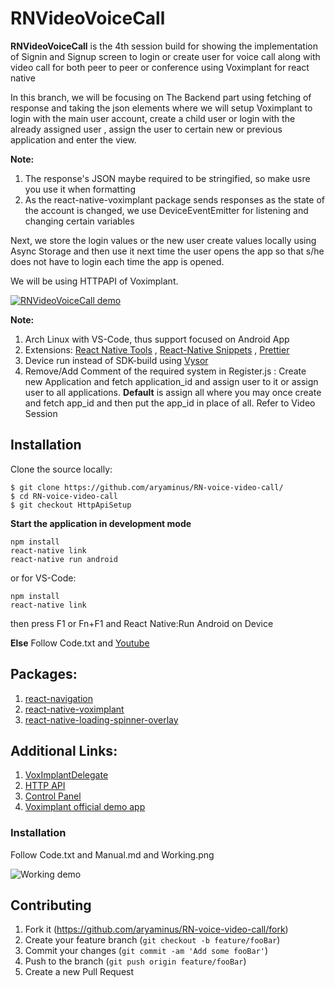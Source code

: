 # RNVideoVoiceCall

**RNVideoVoiceCall** is the 4th session build for showing the implementation of Signin and Signup screen to login or create user for voice call along with video call for both peer to peer or conference using Voximplant for react native

In this branch, we will be focusing on The Backend part using fetching of response and taking the json elements where we will setup Voximplant to login with the main user account, create a child user or login with the already assigned user , assign the user to certain new or previous application and enter the view.

**Note:**

1. The response's JSON maybe required to be stringified, so make usre you use it when formatting
2. As the react-native-voximplant package sends responses as the state of the account is changed, we use DeviceEventEmitter for listening and changing certain variables

Next, we store the login values or the new user create values locally using Async Storage and then use it next time the user opens the app so that s/he does not have to login each time the app is opened.

We will be using HTTPAPI of Voximplant.

[![RNVideoVoiceCall demo](https://i.imgur.com/mnsdKR6.gif)](https://youtu.be/WLPueAdj52k)

**Note:**

1. Arch Linux with VS-Code, thus support focused on Android App
2. Extensions: <a href="https://marketplace.visualstudio.com/items?itemName=vsmobile.vscode-react-native" target="_blank">React Native Tools</a> , <a href="https://marketplace.visualstudio.com/items?itemName=EQuimper.react-native-react-redux" target="_blank">React-Native Snippets</a> , <a href="https://marketplace.visualstudio.com/items?itemName=esbenp.prettier-vscode" target="_blank">Prettier</a>
3. Device run instead of SDK-build using <a href="https://chrome.google.com/webstore/detail/vysor/gidgenkbbabolejbgbpnhbimgjbffefm" target="_blank">Vysor</a>
4. Remove/Add Comment of the required system in Register.js : Create new Application and fetch application_id and assign user to it or assign user to all applications. **Default** is assign all where you may once create and fetch app_id and then put the app_id in place of all. Refer to Video Session

## Installation

Clone the source locally:
```
$ git clone https://github.com/aryaminus/RN-voice-video-call/
$ cd RN-voice-video-call
$ git checkout HttpApiSetup
```

**Start the application in development mode**
```
npm install
react-native link
react-native run android
```
or for VS-Code:
```
npm install
react-native link
```
then press F1 or Fn+F1 and React Native:Run Android on Device 

**Else**
Follow Code.txt and <a href="https://youtu.be/WLPueAdj52k" target="_blank">Youtube</a>

## Packages:
1. <a href="https://reactnavigation.org/docs/intro/" target="_blank">react-navigation</a>
2. <a href="https://github.com/voximplant/react-native-voximplant" target="_blank">react-native-voximplant</a>
3. <a href="https://github.com/joinspontaneous/react-native-loading-spinner-overlay" target="_blank">react-native-loading-spinner-overlay</a>

## Additional Links:
1. <a href="http://voximplant.com/docs/references/mobilesdk/ios/Protocols/VoxImplantDelegate.html" target="_blank">VoxImplantDelegate</a>
2. <a href="https://voximplant.com/docs/references/httpapi/" target="_blank">HTTP API</a>
3. <a href="https://manage.voximplant.com" target="_blank">Control Panel</a>
4. <a href="https://github.com/voximplant/react-native-demo" target="_blank">Voximplant official demo app</a>


### Installation
Follow Code.txt and Manual.md and Working.png

![Working demo](https://i.imgur.com/Xmp5bJi.png)

## Contributing

1. Fork it (<https://github.com/aryaminus/RN-voice-video-call/fork>)
2. Create your feature branch (`git checkout -b feature/fooBar`)
3. Commit your changes (`git commit -am 'Add some fooBar'`)
4. Push to the branch (`git push origin feature/fooBar`)
5. Create a new Pull Request


